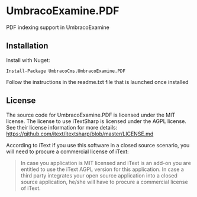 # UmbracoExamine.PDF

PDF indexing support in UmbracoExamine

## Installation

Install with Nuget:

    Install-Package UmbracoCms.UmbracoExamine.PDF
  
Follow the instructions in the readme.txt file that is launched once installed

## License

The source code for UmbracoExamine.PDF is licensed under the MIT license. The license to use iTextSharp is licensed under the AGPL license. See their license information for more details: https://github.com/itext/itextsharp/blob/master/LICENSE.md

According to iText if you use this software in a closed source scenario, you will need to procure a commercial license of iText:

> In case you application is MIT licensed and iText is an add-on you are entitled to use the iText AGPL version for this application. In case a third party integrates your open source application into a closed source application, he/she will have to procure a commercial license of iText.
